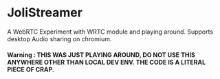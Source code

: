 # JoliStreamer
A WebRTC Experiment with WRTC module and playing around. Supports desktop Audio sharing on chromium.
#### Warning : THIS WAS JUST PLAYING AROUND, DO NOT USE THIS ANYWHERE OTHER THAN LOCAL DEV ENV. THE CODE IS A LITERAL PIECE OF CRAP.
